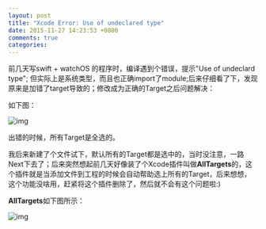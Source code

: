 ```yaml
---
layout: post
title: "Xcode Error: Use of undeclared type"
date: 2015-11-27 14:23:53 +0800
comments: true
categories: 
---
```


前几天写swift + watchOS 的程序时，编译遇到个错误，提示"Use of undeclard type"; 但实际上是系统类型，而且也正确import了module;后来仔细看了下，发现原来是加错了target导致的；修改成为正确的Target之后问题解决：

如下图：

![img](/image/XcodeTarget.jpg)

出错的时候，所有Target是全选的。

我后来新建了个文件试下，默认所有的Target都是选中的，当时没注意，一路Next下去了；后来突然想起前几天好像装了个Xcode插件叫做**AllTargets**的，这个插件就是当添加文件到工程的时候会自动帮助选上所有的Target，后来想想，这个功能没啥用，赶紧将这个插件删除了，然后就不会有这个问题啦:)

**AllTargets**如下图所示：

![img](/image/XcodeAllTargets.jpg)

